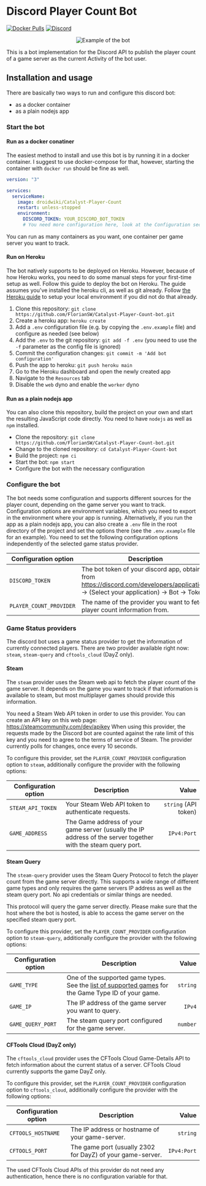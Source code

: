# Discord Player Count Bot

[![Docker Pulls](https://img.shields.io/docker/pulls/droidwiki/Catalyst-Player-Count?style=flat-square)](https://hub.docker.com/r/droidwiki/Catalyst-Player-Count)
[![Discord](https://img.shields.io/discord/729467994832371813?color=7289da&label=Discord&logo=discord&logoColor=ffffff&style=flat-square)](https://go2tech.de/discord)

<p align="center">
    <img src="https://github.com/FlorianSW/Catalyst-Player-Count-bot/raw/main/assets/example.png" alt="Example of the bot">
</p>

This is a bot implementation for the Discord API to publish the player count of a game server as the current Activity of
the bot user.

## Installation and usage

There are basically two ways to run and configure this discord bot:

* as a docker container
* as a plain nodejs app

### Start the bot

#### Run as a docker conatiner

The easiest method to install and use this bot is by running it in a docker container. I suggest to use docker-compose
for that, however, starting the container with `docker run` should be fine as well.

```yaml
version: "3"

services:
  serviceName:
    image: droidwiki/Catalyst-Player-Count
    restart: unless-stopped
    environment:
      DISCORD_TOKEN: YOUR_DISCORD_BOT_TOKEN
      # You need more configuration here, look at the Configuration section
```

You can run as many containers as you want, one container per game server you want to track.

#### Run on Heroku

The bot natively supports to be deployed on Heroku.
However, because of how Heroku works, you need to do some manual steps for your first-time setup as well.
Follow this guide to deploy the bot on Heroku.
The guide assumes you've installed the heroku cli, as well as git already.
Follow [the Heroku guide](https://devcenter.heroku.com/articles/getting-started-with-nodejs#set-up) to setup your local environment if you did not do that already.

1. Clone this repository: `git clone https://github.com/FlorianSW/Catalyst-Player-Count-bot.git`
2. Create a heroku app: `heroku create`
3. Add a `.env` configuration file (e.g. by copying the `.env.example` file) and configure as needed (see below)
4. Add the `.env` to the git repository: `git add -f .env` (you need to use the `-f` parameter as the config file is ignored)
5. Commit the configuration changes: `git commit -m 'Add bot configuration'`
6. Push the app to heroku: `git push heroku main`
7. Go to the Heroku dashboard and open the newly created app
8. Navigate to the `Resources` tab
9. Disable the `web` dyno and enable the `worker` dyno

#### Run as a plain nodejs app

You can also clone this repository, build the project on your own and start the resulting JavaScript code directly. You
need to have `nodejs` as well as `npm` installed.

* Clone the repository: `git clone https://github.com/FlorianSW/Catalyst-Player-Count-bot.git`
* Change to the cloned repository: `cd Catalyst-Player-Count-bot`
* Build the project: `npm ci`
* Start the bot: `npm start`
* Configure the bot with the necessary configuration

### Configure the bot

The bot needs some configuration and supports different sources for the player count, depending on the game server you
want to track. Configuration options are environment variables, which you need to export in the environment where your
app is running. Alternatively, if you run the app as a plain nodejs app, you can also create a `.env` file in the root
directory of the project and set the options there (see the `.env.example` file for an example). You need to set the
following configuration options independently of the selected game status provider.

| Configuration option          | Description | Value  |
| ----------------------------- |-------------| ------:|
| `DISCORD_TOKEN`               | The bot token of your discord app, obtained from https://discord.com/developers/applications -> (Select your application) -> Bot -> Token | `string` |
| `PLAYER_COUNT_PROVIDER`       | The name of the provider you want to fetch player count information from. | `string` |

### Game Status providers

The discord bot uses a game status provider to get the information of currently connected players. There are two
provider available right now: `steam`, `steam-query` and `cftools_cloud` (DayZ only).

#### Steam

The `steam` provider uses the Steam web api to fetch the player count of the game server. It depends on the game you
want to track if that information is available to steam, but most multiplayer games should provide this information.

You need a Steam Web API token in order to use this provider. You can create an API key on this web
page: https://steamcommunity.com/dev/apikey
When using this provider, the requests made by the Discord bot are counted against the rate limit of this key and you
need to agree to the terms of service of Steam. The provider currently polls for changes, once every 10 seconds.

To configure this provider, set the `PLAYER_COUNT_PROVIDER` configuration option to `steam`, additionally configure the
provider with the following options:

| Configuration option          | Description | Value  |
| ----------------------------- |-------------| ------:|
| `STEAM_API_TOKEN`             | Your Steam Web API token to authenticate requests.                                                             | `string` (API token) |
| `GAME_ADDRESS`                | The Game address of your game server (usually the IP address of the server together with the steam query port. | `IPv4:Port`          |

#### Steam Query

The `steam-query` provider uses the Steam Query Protocol to fetch the player count from the game server directly. This supports
a wide range of different game types and only requires the game servers IP address as well as the steam query port. No
api credentials or similar things are needed.

This protocol will query the game server directly. Please make sure that the host where the bot is hosted, is able to access the
game server on the specified steam query port.

To configure this provider, set the `PLAYER_COUNT_PROVIDER` configuration option to `steam-query`, additionally configure the
provider with the following options:

| Configuration option          | Description | Value  |
| ----------------------------- |-------------| ------:|
| `GAME_TYPE`                   | One of the supported game types. See the [list of supported games](https://www.npmjs.com/package/gamedig#user-content-games-list) for the Game Type ID of your game.                                                            | `string`             |
| `GAME_IP`                     | The IP address of the game server you want to query.                            | `IPv4`          |
| `GAME_QUERY_PORT`             | The steam query port configured for the game server.                            | `number`          |

#### CFTools Cloud (DayZ only)

The `cftools_cloud` provider uses the CFTools Cloud Game-Details API to fetch information about the current status of a server.
CFTools Cloud currently supports the game DayZ only.

To configure this provider, set the `PLAYER_COUNT_PROVIDER` configuration option to `cftools_cloud`, additionally configure
the provider with the following options:

| Configuration option          | Description | Value  |
| ----------------------------- |-------------| ------:|
| `CFTOOLS_HOSTNAME`            | The IP address or hostname of your game-server.            | `string` |
| `CFTOOLS_PORT`                | The game port (usually 2302 for DayZ) of your game-server. | `IPv4:Port`          |

The used CFTools Cloud APIs of this provider do not need any authentication, hence there is no configuration variable for that.
